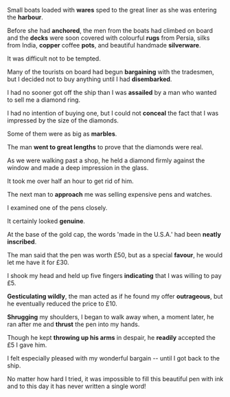 Small boats loaded with **wares** sped to the great liner as she was entering the **harbour**. 

Before she had **anchored**, the men from the boats had climbed on board and the **decks** were soon covered with colourful **rugs** from Persia, silks from India, **copper** coffee **pots**, and beautiful handmade **silverware**. 

It was difficult not to be tempted. 

Many of the tourists on board had begun **bargaining** with the tradesmen, but I decided not to buy anything until I had **disembarked**.



I had no sooner got off the ship than I was **assailed** by a man who wanted to sell me a diamond ring. 

I had no intention of buying one, but I could not **conceal** the fact that I was impressed by the size of the diamonds. 

Some of them were as big as **marbles**. 

The man **went to great lengths** to prove that the diamonds were real. 

As we were walking past a shop, he held a diamond firmly against the window and made a deep impression in the glass. 

It took me over half an hour to get rid of him.



The next man to **approach** me was selling expensive pens and watches. 

I examined one of the pens closely. 

It certainly looked **genuine**. 

At the base of the gold cap, the words 'made in the U.S.A.' had been **neatly inscribed**. 

The man said that the pen was worth £50, but as a special **favour**, he would let me have it for £30. 

I shook my head and held up five fingers **indicating** that I was willing to pay £5. 

**Gesticulating wildly**, the man acted as if he found my offer **outrageous**, but he eventually reduced the price to £10. 

**Shrugging** my shoulders, I began to walk away when, a moment later, he ran after me and **thrust** the pen into my hands. 

Though he kept **throwing up his arms** in despair, he **readily** accepted the £5 I gave him. 

I felt especially pleased with my wonderful bargain -- until I got back to the ship. 

No matter how hard I tried, it was impossible to fill this beautiful pen with ink and to this day it has never written a single word!